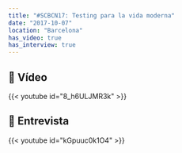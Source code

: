 ```yaml
---
title: "#SCBCN17: Testing para la vida moderna"
date: "2017-10-07"
location: "Barcelona"
has_video: true
has_interview: true
---
```


## 🎥 Vídeo
{{< youtube id="8_h6ULJMR3k" >}}

## 🎤 Entrevista
{{< youtube id="kGpuuc0k1O4" >}}
